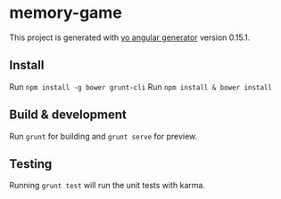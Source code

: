 # memory-game

This project is generated with [yo angular generator](https://github.com/yeoman/generator-angular)
version 0.15.1.

## Install

Run `npm install -g bower grunt-cli`
Run `npm install & bower install`

## Build & development

Run `grunt` for building and `grunt serve` for preview.

## Testing

Running `grunt test` will run the unit tests with karma.